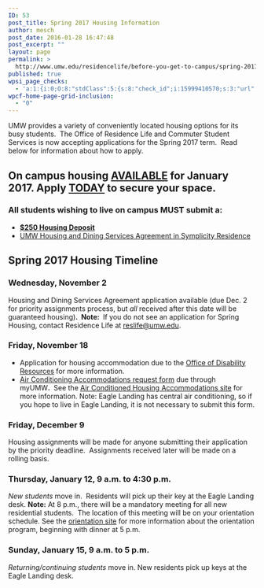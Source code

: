 ```yaml
---
ID: 53
post_title: Spring 2017 Housing Information
author: mesch
post_date: 2016-01-28 16:47:48
post_excerpt: ""
layout: page
permalink: >
  http://www.umw.edu/residencelife/before-you-get-to-campus/spring-2017-housing-information/
published: true
wpsi_page_checks:
  - 'a:1:{i:0;O:8:"stdClass":5:{s:8:"check_id";i:15999410570;s:3:"url";s:90:"http://www.umw.edu/residencelife/before-you-get-to-campus/spring-2016-housing-information/";s:6:"status";s:8:"checking";s:6:"_links";O:8:"stdClass":1:{s:9:"pagecheck";s:65:"https://api.siteimprove.com/v1/sites/448702/pagecheck/15999410570";}s:4:"time";i:1457621287;}}'
wpcf-home-page-grid-inclusion:
  - "0"
---
```

UMW provides a variety of conveniently located housing options for its busy students.  The Office of Residence Life and Commuter Student Services is now accepting applications for the Spring 2017 term.  Read below for information about how to apply.
<h2>On campus housing <strong><u>AVAILABLE</u></strong> for January 2017. Apply <strong><u>TODAY</u></strong> to secure your space.</h2>
<h3><strong>All</strong> students wishing to live on campus <strong>MUST</strong> submit a:<strong> </strong></h3>
<ul>
 	<li><a href="http://students.umw.edu/residencelife/deposit/"><strong>$250 Housing Deposit</strong></a></li>
 	<li><a href="http://students.umw.edu/residencelife/agreementinfo/">UMW Housing and Dining Services Agreement in Symplicity Residence</a></li>
</ul>
<h2>Spring 2017 Housing Timeline</h2>
<h3>Wednesday, November 2</h3>
Housing and Dining Services Agreement application available (due Dec. 2 for priority assignments process, but <em>all</em> received after this date will be guaranteed housing)<strong>.  Note: </strong> If you do not see an application for Spring Housing, contact Residence Life at <a href="mailto:reslife@umw.edu">reslife@umw.edu</a>.
<h3>Friday, November 18</h3>
<ul>
 	<li>Application for housing accommodation due to the <a href="http://academics.umw.edu/disability/accommodations/housing-accommodations/">Office of Disability Resources</a> for more information.</li>
 	<li><a href="https://orgsync.com/59554/forms/87507">Air Conditioning Accommodations request form</a> due through myUMW<strong>. </strong> See the <a href="http://www.umw.edu/residencelife/before-you-get-to-campus/air-conditioned/">Air Conditioned Housing Accommodations site</a> for more information. Note: Eagle Landing has central air conditioning, so if you hope to live in Eagle Landing, it is not necessary to submit this form.</li>
</ul>
<h3>Friday, December 9</h3>
Housing assignments will be made for anyone submitting their application by the priority deadline.  Assignments received later will be made on a rolling basis.
<h3>Thursday, January 12, 9 a.m. to 4:30 p.m.</h3>
<em>New students</em> move in.  Residents will pick up their key at the Eagle Landing desk. <strong>Note:</strong> At 8 p.m., there will be a mandatory meeting for all new residential students.  The location of this meeting will be on your orientation schedule. See the <a href="http://orientation.umw.edu">orientation site</a> for more information about the orientation program, beginning with dinner at 5 p.m.
<h3>Sunday, January 15, 9 a.m. to 5 p.m.</h3>
<em>Returning/continuing students</em> move in. New residents pick up keys at the Eagle Landing desk.